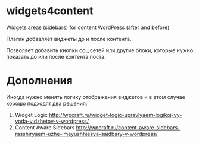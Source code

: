 # widgets4content
Widgets areas (sidebars) for content WordPress (after and before)

Плагин добавляет виджеты до и после контента.

Позволяет добавить кнопки соц сетей или другие блоки, которые нужно показать до или после контента поста.

# Дополнения
Иногда нужно менять логику отображения виджетов и в этом случае хорошо подходят два решения:

1. Widget Logic http://wpcraft.ru/widget-logic-upravlyaem-logikoj-vy-voda-vidzhetov-v-wordpress/
2. Content Aware Sidebars http://wpcraft.ru/content-aware-sidebars-rasshiryaem-uzhe-imeyushhiesya-sajdbary-v-wordpress/
